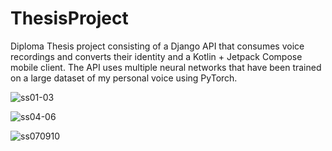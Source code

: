 # ThesisProject
 
Diploma Thesis project consisting of a Django API that consumes voice recordings and converts their identity and a Kotlin + Jetpack Compose mobile client. The API uses multiple neural networks that have been trained on a large dataset of my personal voice using PyTorch.

![ss01-03](https://github.com/Bretan-Cezar/ThesisProject/assets/39191865/88cededa-1d9a-47dc-b95a-769864d7ce5e)


![ss04-06](https://github.com/Bretan-Cezar/ThesisProject/assets/39191865/4bc80bd4-1c83-4a78-8e71-2b630d76ba17)


![ss070910](https://github.com/Bretan-Cezar/ThesisProject/assets/39191865/80b9c13c-9d3b-4cfd-b12e-6ea072160c2d)
